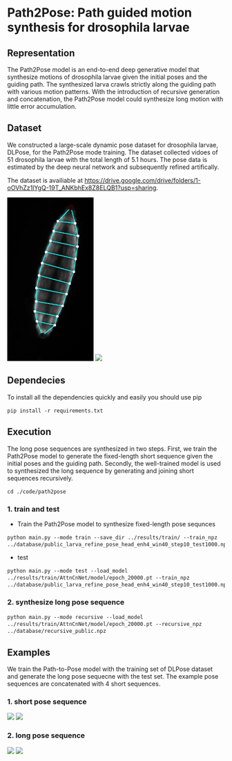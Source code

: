 # Path2Pose: Path guided motion synthesis for drosophila larvae
## Representation
The Path2Pose model is an end-to-end deep generative model that synthesize motions of drosophila larvae given the initial poses and the guiding path. The synthesized larva crawls strictly along  the guiding path with various motion patterns. With the introduction of recursive generation and concatenation, the Path2Pose model could synthesize long motion with little error accumulation.
## Dataset
We constructed a large-scale dynamic pose dataset for drosophila larvae, DLPose, for the Path2Pose mode training. The dataset collected vidoes of 51 drosophila larvae with the total length of 5.1 hours. The pose data is estimated by the deep neural network and subsequently refined artifically.

The dataset is availiable at https://drive.google.com/drive/folders/1-oOVhZz1lYgQ-19T_ANKbhEx8Z8ELQB1?usp=sharing.

<p align="left">
    <img src="https://github.com/chenjj0702/Path2Pose/blob/main/images/dataset1.gif" width="200"\>  <img src="https://github.com/chenjj0702/Path2Pose/blob/main/images/dataset2.gif" width="279"\>
</p>


## Dependecies
To install all the dependencies quickly and easily you should use pip
```
pip install -r requirements.txt
```

## Execution

The long pose sequences are synthesized in two steps. First, we train the Path2Pose model to generate the fixed-length short sequence given the initial poses and the guiding path. Secondly, the well-trained model is used to synthesized the long sequence by generating and joining short sequences recursively.
```
cd ./code/path2pose
```
### 1. train and test
- Train the Path2Pose model to synthesize fixed-length pose sequnces
```
python main.py --mode train --save_dir ../results/train/ --train_npz ../database/public_larva_refine_pose_head_enh4_win40_step10_test1000.npz
```
- test 
```
python main.py --mode test --load_model ../results/train/AttnCnNet/model/epoch_20000.pt --train_npz ../database/public_larva_refine_pose_head_enh4_win40_step10_test1000.npz
```
### 2. synthesize long pose sequence
```
python main.py --mode recursive --load_model ../results/train/AttnCnNet/model/epoch_20000.pt --recursive_npz ../database/recursive_public.npz
```

## Examples
We train the Path-to-Pose model with the training set of DLPose dataset and generate the long pose sequecne with the test set. The example pose sequences are concatenated with 4 short sequences.
### 1. short pose sequence
<p align="left">
    <img src="https://github.com/chenjj0702/Path2Pose/blob/main/images/pose1.gif" width="200"\>        <img src="https://github.com/chenjj0702/Path2Pose/blob/main/images/pose2.gif" width="275"\>
</p>

### 2. long pose sequence
<p align="left">
    <img src="https://github.com/chenjj0702/Path2Pose/blob/main/images/long1.gif" width="200"\>        <img src="https://github.com/chenjj0702/Path2Pose/blob/main/images/long2.gif" width="200"\>
</p>
